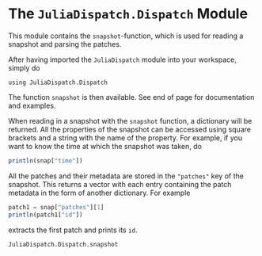 # The `JuliaDispatch.Dispatch` Module

This module contains the `snapshot`-function, which is used for reading a snapshot and parsing the patches.


After having imported the `JuliaDispatch` module into your workspace, simply do

```@repl
using JuliaDispatch.Dispatch
```

The function `snapshot` is then available. See end of page for documentation and examples.

When reading in a snapshot with the `snapshot` function, a dictionary will be returned. All the properties of the snapshot can be accessed using square brackets and a string with the name of the property. For example, if you want to know the time at which the snapshot was taken, do

```julia
println(snap["time"])
```

All the patches and their metadata are stored in the `"patches"` key of the snapshot. This returns a vector with each entry containing the patch metadata in the form of another dictionary. For example

```julia
patch1 = snap["patches"][1]
println(patch1["id"])
```

extracts the first patch and prints its `id`.

```@docs
JuliaDispatch.Dispatch.snapshot
```
